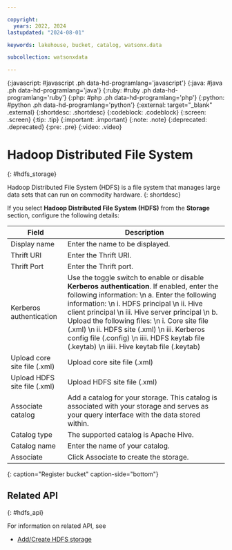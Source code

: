```yaml
---

copyright:
  years: 2022, 2024
lastupdated: "2024-08-01"

keywords: lakehouse, bucket, catalog, watsonx.data

subcollection: watsonxdata

---
```


{:javascript: #javascript .ph data-hd-programlang='javascript'}
{:java: #java .ph data-hd-programlang='java'}
{:ruby: #ruby .ph data-hd-programlang='ruby'}
{:php: #php .ph data-hd-programlang='php'}
{:python: #python .ph data-hd-programlang='python'}
{:external: target="_blank" .external}
{:shortdesc: .shortdesc}
{:codeblock: .codeblock}
{:screen: .screen}
{:tip: .tip}
{:important: .important}
{:note: .note}
{:deprecated: .deprecated}
{:pre: .pre}
{:video: .video}

# Hadoop Distributed File System
{: #hdfs_storage}

Hadoop Distributed File System (HDFS) is a file system that manages large data sets that can run on commodity hardware.
{: shortdesc}

 If you select **Hadoop Distributed File System (HDFS)** from the **Storage** section, configure the following details:

 | Field | Description |
 |--------------------------|----------------|
 | Display name | Enter the name to be displayed.|
 | Thrift URI | Enter the Thrift URI.|
 |Thrift Port | Enter the Thrift port. |
 | Kerberos authentication | Use the toggle switch to enable or disable **Kerberos authentication**. If enabled, enter the following information:  \n a. Enter the following information: \n i. HDFS principal \n ii. Hive client principal \n iii. Hive server principal \n b. Upload the following files: \n i. Core site file (.xml) \n ii. HDFS site (.xml) \n iii. Kerberos config file (.config) \n iiii. HDFS keytab file (.keytab) \n iiiii. Hive keytab file (.keytab) |
 | Upload core site file (.xml) | Upload core site file (.xml) |
 | Upload HDFS site file (.xml) | Upload HDFS site file (.xml) |
 | Associate catalog | Add a catalog for your storage. This catalog is associated with your storage and serves as your query interface with the data stored within. |
 | Catalog type | The supported catalog is Apache Hive.|
 | Catalog name | Enter the name of your catalog. |
 | Associate | Click Associate to create the storage. |
 {: caption="Register bucket" caption-side="bottom"}

## Related API
{: #hdfs_api}

For information on related API, see
* [Add/Create HDFS storage](https://cloud.ibm.com/apidocs/watsonxdata#create-hdfs-storage)
